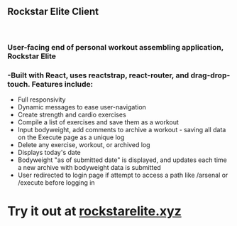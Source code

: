 <h2>Rockstar Elite Client</h2><br>
<h3>User-facing end of personal workout assembling application, Rockstar Elite</h3>
<h3>-Built with React, uses reactstrap, react-router, and drag-drop-touch. Features include:</h3>
<ul>
  <li>Full responsivity</li>
  <li>Dynamic messages to ease user-navigation</li>
  <li>Create strength and cardio exercises</li>
  <li>Compile a list of exercises and save them as a workout</li>
  <li>Input bodyweight, add comments to archive a workout - saving all data on the Execute page as a unique log</li>
  <li>Delete any exercise, workout, or archived log</li>
  <li>Displays today's date</li>
  <li>Bodyweight "as of submitted date" is displayed, and updates each time a new archive with bodyweight data is submitted</li>
  <li>User redirected to login page if attempt to access a path like /arsenal or /execute before logging in</li>
</ul>

<h1>Try it out at <a href="https://rockstarelite.xyz" target="_blank">rockstarelite.xyz</a></h1>
